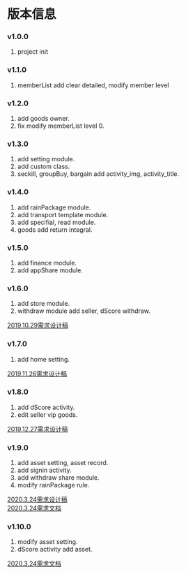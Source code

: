 # 版本信息

### v1.0.0
  1. project init

### v1.1.0
  1.  memberList add clear detailed, modify member level

### v1.2.0
  1. add goods owner.
  2. fix modify memberList level 0.

### v1.3.0
  1. add setting module.
  2. add custom class.
  3. seckill, groupBuy, bargain add activity_img, activity_title.

### v1.4.0
  1. add rainPackage module.
  2. add transport template module.
  3. add specifial, read module.
  4. goods add return integral.

### v1.5.0
  1. add finance module.
  2. add appShare module.

### v1.6.0
  1. add store module.
  2. withdraw module add seller, dScore withdraw.

[2019.10.29需求设计稿](https://lanhuapp.com/web/#/item/project/board?pid=efbf69c0-c8b7-40d4-94cf-aeecc80e67db)

### v1.7.0
  1. add home setting.

[2019.11.26需求设计稿](https://lanhuapp.com/web/#/item/project/board?pid=cbb1653f-397e-44c3-bbcf-db5e65ff61fa)

### v1.8.0
  1. add dScore activity.
  2. edit seller vip goods.

[2019.12.27需求设计稿](https://lanhuapp.com/web/#/item/project/board?pid=0c76aabe-c421-44ae-b98b-92702d1ac2d1)

### v1.9.0
  1. add asset setting, asset record.
  2. add signin activity.
  3. add withdraw share module.
  4. modify rainPackage rule.

[2020.3.24需求设计稿](https://lanhuapp.com/web/#/item/project/board?pid=5c03add8-e067-4c43-8e59-d9e6a53788af)  
[2020.3.24需求文档](https://docs.qq.com/sheet/DSnFEQ1JvcGxZZ2Rp?tab=BB08J2&c=G11A0J0)

### v1.10.0
  1. modify asset setting.
  2. dScore activity add asset.

[2020.3.24需求文档](https://docs.qq.com/sheet/DSlZWS0d0S2pTVWZp?tab=BB08J2&c=C3A0A0)